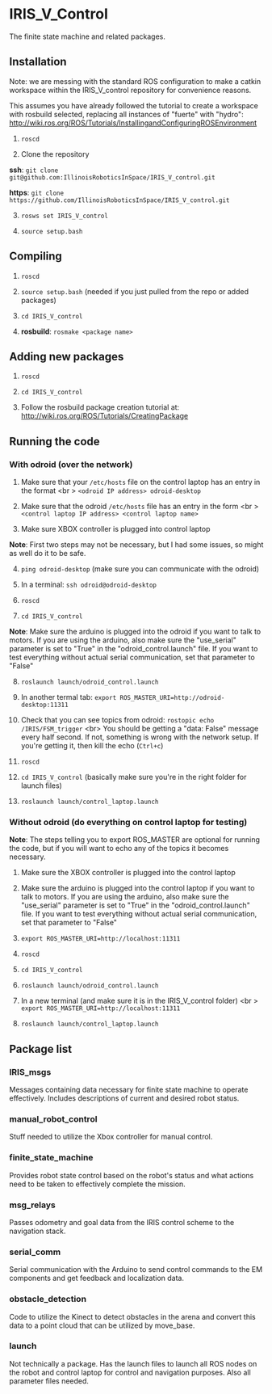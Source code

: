 # IRIS\_V\_Control

The finite state machine and related packages.

## Installation

Note: we are messing with the standard ROS configuration to make a catkin 
workspace within the IRIS\_V\_control repository for convenience reasons.

This assumes you have already followed the tutorial to create a workspace
with rosbuild selected, replacing all instances of "fuerte" with "hydro": <br />
http://wiki.ros.org/ROS/Tutorials/InstallingandConfiguringROSEnvironment

1)  `roscd`

2)  Clone the repository

__ssh__: `git clone git@github.com:IllinoisRoboticsInSpace/IRIS_V_control.git`
  
__https__: `git clone https://github.com/IllinoisRoboticsInSpace/IRIS_V_control.git`

3)  `rosws set IRIS_V_control`

4)  `source setup.bash`

## Compiling

1) `roscd`

2) `source setup.bash` (needed if you just pulled from the repo or added packages)

3) `cd IRIS_V_control`

4) __rosbuild__: `rosmake <package name>`


## Adding new packages

1) `roscd`

2) `cd IRIS_V_control`

3) Follow the rosbuild package creation tutorial at: <br />
http://wiki.ros.org/ROS/Tutorials/CreatingPackage

## Running the code

### With odroid (over the network)

1) Make sure that your `/etc/hosts` file on the control laptop has an entry in the format <br \>
`<odroid IP address> odroid-desktop`

2) Make sure that the odroid `/etc/hosts` file has an entry in the form <br \>
`<control laptop IP address> <control laptop name>`

3) Make sure XBOX controller is plugged into control laptop

__Note__: First two steps may not be necessary, but I had some issues,
so might as well do it to be safe.

4) `ping odroid-desktop` (make sure you can communicate with the odroid)

5) In a terminal: `ssh odroid@odroid-desktop`

6) `roscd`

7) `cd IRIS_V_control`

__Note__: Make sure the arduino is plugged into the odroid if you want to talk to motors.
If you are using the arduino, also make sure the "use_serial" parameter is set to "True"
in the "odroid_control.launch" file. If you want to test everything without actual serial
communication, set that parameter to "False"

8) `roslaunch launch/odroid_control.launch`

9) In another termal tab: `export ROS_MASTER_URI=http://odroid-desktop:11311`

10) Check that you can see topics from odroid: `rostopic echo /IRIS/FSM_trigger` <br\>
You should be getting a "data: False" message every half second. If not, something is
wrong with the network setup. If you're getting it, then kill the echo (`Ctrl+c`)

11) `roscd`

12) `cd IRIS_V_control` (basically make sure you're in the right folder for launch files)

13) `roslaunch launch/control_laptop.launch`

### Without odroid (do everything on control laptop for testing)

__Note__: The steps telling you to export ROS_MASTER are optional for running the code,
but if you will want to echo any of the topics it becomes necessary.

1) Make sure the XBOX controller is plugged into the control laptop

2) Make sure the arduino is plugged into the control laptop if you want to talk to motors.
If you are using the arduino, also make sure the "use_serial" parameter is set to "True"
in the "odroid_control.launch" file. If you want to test everything without actual serial
communication, set that parameter to "False"

2) `export ROS_MASTER_URI=http://localhost:11311`

3) `roscd`

4) `cd IRIS_V_control`

5) `roslaunch launch/odroid_control.launch`

6) In a new terminal (and make sure it is in the IRIS\_V\_control folder) <br \>
`export ROS_MASTER_URI=http://localhost:11311`

7) `roslaunch launch/control_laptop.launch`


## Package list

### IRIS\_msgs

Messages containing data necessary for finite state machine to operate
effectively. Includes descriptions of current and desired robot status.

### manual\_robot\_control

Stuff needed to utilize the Xbox controller for manual control.

### finite\_state\_machine

Provides robot state control based on the robot's status and what actions
need to be taken to effectively complete the mission.

### msg\_relays

Passes odometry and goal data from the IRIS control scheme
to the navigation stack.

### serial\_comm

Serial communication with the Arduino to send control commands
to the EM components and get feedback and localization data.

### obstacle\_detection

Code to utilize the Kinect to detect obstacles in the arena and convert
this data to a point cloud that can be utilized by move\_base.

### launch

Not technically a package. Has the launch files to launch all ROS nodes on
the robot and control laptop for control and navigation purposes. Also all
parameter files needed.
